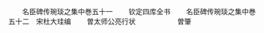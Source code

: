<!-- { "loadSidebar": true } -->










　　名臣碑传琬琰之集中巻五十一
　　钦定四库全书
　　名臣碑传琬琰之集中巻五十二　宋杜大珪编
　　曽太师公亮行状　　　　　　曽肇
